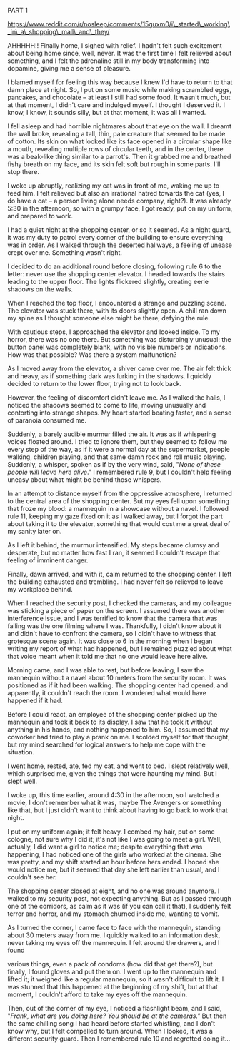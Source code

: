 PART 1

https://www.reddit.com/r/nosleep/comments/15guxm0/i\_started\_working\_in\_a\_shopping\_mall\_and\_they/

AHHHHH!! Finally home, I sighed with relief. I hadn't felt such excitement about being home since, well, never. It was the first time I felt relieved about something, and I felt the adrenaline still in my body transforming into dopamine, giving me a sense of pleasure.  
  
I blamed myself for feeling this way because I knew I'd have to return to that damn place at night. So, I put on some music while making scrambled eggs, pancakes, and chocolate – at least I still had some food. It wasn't much, but at that moment, I didn't care and indulged myself. I thought I deserved it. I know, I know, it sounds silly, but at that moment, it was all I wanted.  
  
I fell asleep and had horrible nightmares about that eye on the wall. I dreamt the wall broke, revealing a tall, thin, pale creature that seemed to be made of cotton. Its skin on what looked like its face opened in a circular shape like a mouth, revealing multiple rows of circular teeth, and in the center, there was a beak-like thing similar to a parrot's. Then it grabbed me and breathed fishy breath on my face, and its skin felt soft but rough in some parts. I'll stop there.  
  
I woke up abruptly, realizing my cat was in front of me, waking me up to feed him. I felt relieved but also an irrational hatred towards the cat (yes, I do have a cat – a person living alone needs company, right?). It was already 5:30 in the afternoon, so with a grumpy face, I got ready, put on my uniform, and prepared to work.  
  
I had a quiet night at the shopping center, or so it seemed. As a night guard, it was my duty to patrol every corner of the building to ensure everything was in order. As I walked through the deserted hallways, a feeling of unease crept over me. Something wasn't right.  
  
I decided to do an additional round before closing, following rule 6 to the letter: never use the shopping center elevator. I headed towards the stairs leading to the upper floor. The lights flickered slightly, creating eerie shadows on the walls.  
  
When I reached the top floor, I encountered a strange and puzzling scene. The elevator was stuck there, with its doors slightly open. A chill ran down my spine as I thought someone else might be there, defying the rule.  
  
With cautious steps, I approached the elevator and looked inside. To my horror, there was no one there. But something was disturbingly unusual: the button panel was completely blank, with no visible numbers or indications. How was that possible? Was there a system malfunction?  
  
As I moved away from the elevator, a shiver came over me. The air felt thick and heavy, as if something dark was lurking in the shadows. I quickly decided to return to the lower floor, trying not to look back.  
  
However, the feeling of discomfort didn't leave me. As I walked the halls, I noticed the shadows seemed to come to life, moving unusually and contorting into strange shapes. My heart started beating faster, and a sense of paranoia consumed me.  
  
Suddenly, a barely audible murmur filled the air. It was as if whispering voices floated around. I tried to ignore them, but they seemed to follow me every step of the way, as if it were a normal day at the supermarket, people walking, children playing, and that same damn rock and roll music playing. Suddenly, a whisper, spoken as if by the very wind, said, "*None of these people will leave here alive*." I remembered rule 9, but I couldn't help feeling uneasy about what might be behind those whispers.  
  
In an attempt to distance myself from the oppressive atmosphere, I returned to the central area of the shopping center. But my eyes fell upon something that froze my blood: a mannequin in a showcase without a navel. I followed rule 11, keeping my gaze fixed on it as I walked away, but I forgot the part about taking it to the elevator, something that would cost me a great deal of my sanity later on.  
  
As I left it behind, the murmur intensified. My steps became clumsy and desperate, but no matter how fast I ran, it seemed I couldn't escape that feeling of imminent danger.  
  
Finally, dawn arrived, and with it, calm returned to the shopping center. I left the building exhausted and trembling. I had never felt so relieved to leave my workplace behind.  
  
When I reached the security post, I checked the cameras, and my colleague was sticking a piece of paper on the screen. I assumed there was another interference issue, and I was terrified to know that the camera that was failing was the one filming where I was. Thankfully, I didn't know about it and didn't have to confront the camera, so I didn't have to witness that grotesque scene again. It was close to 6 in the morning when I began writing my report of what had happened, but I remained puzzled about what that voice meant when it told me that no one would leave here alive.  
  
Morning came, and I was able to rest, but before leaving, I saw the mannequin without a navel about 10 meters from the security room. It was positioned as if it had been walking. The shopping center had opened, and apparently, it couldn't reach the room. I wondered what would have happened if it had.  
  
Before I could react, an employee of the shopping center picked up the mannequin and took it back to its display. I saw that he took it without anything in his hands, and nothing happened to him. So, I assumed that my coworker had tried to play a prank on me. I scolded myself for that thought, but my mind searched for logical answers to help me cope with the situation.  
  
I went home, rested, ate, fed my cat, and went to bed. I slept relatively well, which surprised me, given the things that were haunting my mind. But I slept well.  
  
I woke up, this time earlier, around 4:30 in the afternoon, so I watched a movie, I don't remember what it was, maybe The Avengers or something like that, but I just didn't want to think about having to go back to work that night.  
  
I put on my uniform again; it felt heavy. I combed my hair, put on some cologne, not sure why I did it; it's not like I was going to meet a girl. Well, actually, I did want a girl to notice me; despite everything that was happening, I had noticed one of the girls who worked at the cinema. She was pretty, and my shift started an hour before hers ended. I hoped she would notice me, but it seemed that day she left earlier than usual, and I couldn't see her.  
  
The shopping center closed at eight, and no one was around anymore. I walked to my security post, not expecting anything. But as I passed through one of the corridors, as calm as it was (if you can call it that), I suddenly felt terror and horror, and my stomach churned inside me, wanting to vomit.  
  
As I turned the corner, I came face to face with the mannequin, standing about 30 meters away from me. I quickly walked to an information desk, never taking my eyes off the mannequin. I felt around the drawers, and I found  
  
various things, even a pack of condoms (how did that get there?), but finally, I found gloves and put them on. I went up to the mannequin and lifted it; it weighed like a regular mannequin, so it wasn't difficult to lift it. I was stunned that this happened at the beginning of my shift, but at that moment, I couldn't afford to take my eyes off the mannequin.  
  
Then, out of the corner of my eye, I noticed a flashlight beam, and I said, "*Frank, what are you doing here? You should be at the cameras."* But then the same chilling song I had heard before started whistling, and I don't know why, but I felt compelled to turn around. When I looked, it was a different security guard. Then I remembered rule 10 and regretted doing it...
